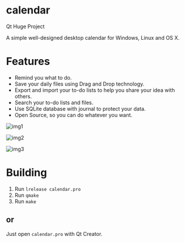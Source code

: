 # calendar
Qt Huge Project

A simple well-designed desktop calendar for Windows, Linux and OS X.

# Features

- Remind you what to do.
- Save your daily files using Drag and Drop technology.
- Export and import your to-do lists to help you share your idea with others.
- Search your to-do lists and files.
- Use SQLite database with journal to protect your data.
- Open Source, so you can do whatever you want.

![img1](https://raw.githubusercontent.com/twd2/calendar/master/img1.png)

![img2](https://raw.githubusercontent.com/twd2/calendar/master/img2.png)

![img3](https://raw.githubusercontent.com/twd2/calendar/master/img3.png)

# Building

1. Run `lrelease calendar.pro`
2. Run `qmake`
3. Run `make`

## or

Just open `calendar.pro` with Qt Creator.
